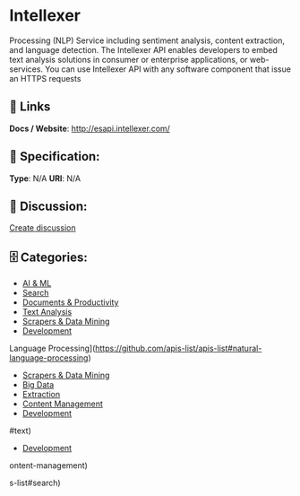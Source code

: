 # Intellexer


Processing (NLP) Service including sentiment analysis, content extraction, and language detection.  The Intellexer API enables developers to embed text analysis solutions in consumer or enterprise applications, or web-services.  You can use Intellexer API with any software component that issue an HTTPS requests

##  🔗 Links
**Docs / Website**: http://esapi.intellexer.com/

## 🧬 Specification:
**Type**:  N/A 
**URI**:  N/A 

## 💬 Discussion:
[Create discussion](https://github.com/apis-list/apis-list/discussions/new)

## 🗄️ Categories:
- [AI & ML](https://github.com/apis-list/apis-list#ai-and-ml)
- [Search](https://github.com/apis-list/apis-list#search)
- [Documents & Productivity](https://github.com/apis-list/apis-list#documents-and-productivity)
- [Text Analysis](https://github.com/apis-list/apis-list#text-analysis)
- [Scrapers & Data Mining](https://github.com/apis-list/apis-list#scrapers-and-data-mining)
- [Development](https://github.com/apis-list/apis-list#development)



Language Processing](https://github.com/apis-list/apis-list#natural-language-processing)
- [Scrapers & Data Mining](https://github.com/apis-list/apis-list#scrapers-and-data-mining)
- [Big Data](https://github.com/apis-list/apis-list#big-data)
- [Extraction](https://github.com/apis-list/apis-list#extraction)
- [Content Management](https://github.com/apis-list/apis-list#content-management)
- [Development](https://github.com/apis-list/apis-list#development)



#text)
- [Development](https://github.com/apis-list/apis-list#development)



ontent-management)



s-list#search)



